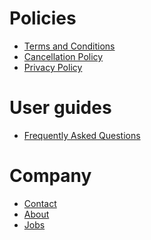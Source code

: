 
<h1>Policies</h1>
<ul>
<li><a href="{{ site.baseurl }}//terms">Terms and Conditions</a></li>
<li><a href="{{ site.baseurl }}//cancellation">Cancellation Policy</a></li>
<li><a href="{{ site.baseurl }}//privacy">Privacy Policy</a></li>
</ul>

<h1>User guides</h1>
<ul>
<li><a href="{{ site.baseurl }}//faq">Frequently Asked Questions</a></li>
</ul>


<h1>Company</h1>
<ul>
<li><a href="{{ site.baseurl }}//contact">Contact</a></li>
<li><a href="{{ site.baseurl }}//about">About</a></li>
<li><a href="{{ site.baseurl }}//jobs">Jobs</a></li>
</ul>
